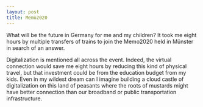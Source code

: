 ```yaml
---
layout: post
title: Memo2020
---
```


What will be the future in Germany for me and my children? It took me eight hours by multiple transfers of trains to join the Memo2020 held in Münster in search of an answer. 

Digitalization is mentioned all across the event. Indeed, the virtual connection would save me eight hours by reducing this kind of physical travel, but that investment could be from the education budget from my kids. Even in my wildest dream can I imagine building a cloud castle of digitalization on this land of peasants where the roots of mustards might have better connection than our broadband or public transportation infrastructure. 
